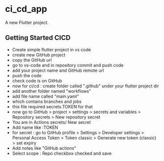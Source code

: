 # ci_cd_app

A new Flutter project.

## Getting Started CICD

- Create simple flutter project in vs code
- create new GitHub project
- copy the GitHub url
- go to vs-code and in repository commit and push code
- add your project name and GitHub remote url
- push the code
- check code is on GitHub
- now for ci/cd : create folder called ".github" under your flutter project dir
- add another folder named "workflows"
- add file name called "main.yaml"
- which contains branches and jobs
- this file required secrets.TOKEN for that
- now go to GitHub > project > settings > secrets and variables > Repository secrets > New repository secret
- You are in Actions secrets/ New secret
- Add name like :TOKEN
- for secret : go to GitHub profile > Settings > Developer settings > Personal Access Token > Token classic > Generate new token (classic) > set expiry 
- Add notes like "GitHub actions"
- Select scope : Repo checkbox checked and save

